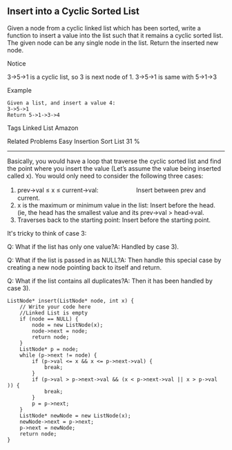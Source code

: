 ## Insert into a Cyclic Sorted List  ##

Given a node from a cyclic linked list which has been sorted, write a function to insert a value into the list such that it remains a cyclic sorted list. The given node can be any single node in the list. Return the inserted new node.

 Notice

3->5->1 is a cyclic list, so 3 is next node of 1.
3->5->1 is same with 5->1->3

Example

	Given a list, and insert a value 4:
	3->5->1
	Return 5->1->3->4

Tags 
Linked List Amazon

Related Problems 
Easy Insertion Sort List 31 %

----------
Basically, you would have a loop that traverse the cyclic sorted list and find the point where you insert the value (Let’s assume the value being inserted called x). You would only need to consider the following three cases:

1. prev→val ≤ x ≤ current→val:
　　　　　　Insert between prev and current.
2. x is the maximum or minimum value in the list:
Insert before the head. (ie, the head has the smallest value and its prev→val > head→val.
3. Traverses back to the starting point:
Insert before the starting point.

It's tricky to think of case 3: 

Q: What if the list has only one value?A: Handled by case 3).

Q: What if the list is passed in as NULL?A: Then handle this special case by creating a new node pointing back to itself and return.

Q: What if the list contains all duplicates?A: Then it has been handled by case 3).

	ListNode* insert(ListNode* node, int x) {
	    // Write your code here
	    //Linked List is empty
	    if (node == NULL) {
	        node = new ListNode(x);
	        node->next = node;
	        return node;
	    }
	    ListNode* p = node;
	    while (p->next != node) {
	        if (p->val <= x && x <= p->next->val) {
	            break;
	        }
	        if (p->val > p->next->val && (x < p->next->val || x > p->val )) {
	            break;
	        }
	        p = p->next;
	    }
	    ListNode* newNode = new ListNode(x);
	    newNode->next = p->next;
	    p->next = newNode;
	    return node;
	}